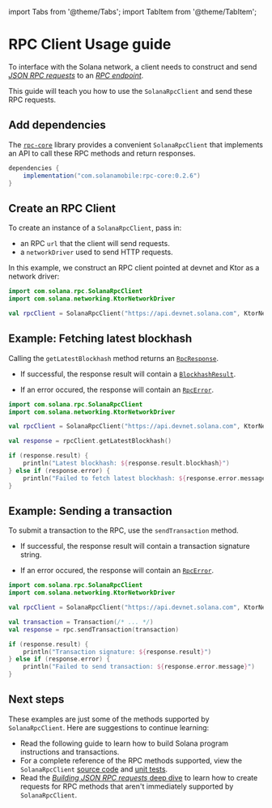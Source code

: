 import Tabs from '@theme/Tabs';
import TabItem from '@theme/TabItem';

# RPC Client Usage guide

To interface with the Solana network, a client needs to construct and send [_JSON RPC requests_](https://docs.solana.com/api/http) to an [_RPC endpoint_](https://docs.solana.com/cluster/rpc-endpoints).

This guide will teach you how to use the `SolanaRpcClient` and send these RPC requests.

## Add dependencies

The [`rpc-core`](https://github.com/solana-mobile/rpc-core) library provides a convenient `SolanaRpcClient` that implements an API to call these RPC methods and return responses.

<Tabs>
<TabItem value="build.gradle.kts" label="build.gradle.kts">

```groovy
dependencies {
    implementation("com.solanamobile:rpc-core:0.2.6")
}
```

</TabItem>
</Tabs>

## Create an RPC Client

To create an instance of a `SolanaRpcClient`, pass in:

- an RPC `url` that the client will send requests.
- a `networkDriver` used to send HTTP requests.

In this example, we construct an RPC client pointed at devnet and Ktor as a network driver:

```kotlin
import com.solana.rpc.SolanaRpcClient
import com.solana.networking.KtorNetworkDriver

val rpcClient = SolanaRpcClient("https://api.devnet.solana.com", KtorNetworkDriver())
```

## Example: Fetching latest blockhash

Calling the `getLatestBlockhash` method returns an [`RpcResponse`](https://github.com/solana-mobile/rpc-core/blob/a6ea1466fb1d79113ca77f2d073d33a85fb5ad5e/rpccore/src/commonMain/kotlin/com/solana/rpccore/RpcResponse.kt#L6).

- If successful, the response result will contain a [`BlockhashResult`](https://github.com/solana-mobile/rpc-core/blob/a6ea1466fb1d79113ca77f2d073d33a85fb5ad5e/solanaclient/src/commonMain/kotlin/com/solana/rpc/SolanaRpcClient.kt#L232).

- If an error occured, the response will contain an [`RpcError`](https://github.com/solana-mobile/rpc-core/blob/a6ea1466fb1d79113ca77f2d073d33a85fb5ad5e/rpccore/src/commonMain/kotlin/com/solana/rpccore/RpcResponse.kt#L16).

```kotlin
import com.solana.rpc.SolanaRpcClient
import com.solana.networking.KtorNetworkDriver

val rpcClient = SolanaRpcClient("https://api.devnet.solana.com", KtorNetworkDriver())

val response = rpcClient.getLatestBlockhash()

if (response.result) {
    println("Latest blockhash: ${response.result.blockhash}")
} else if (response.error) {
    println("Failed to fetch latest blockhash: ${response.error.message}")
}
```

## Example: Sending a transaction

To submit a transaction to the RPC, use the `sendTransaction` method.

- If successful, the response result will contain a transaction signature string.

- If an error occured, the response will contain an [`RpcError`](https://github.com/solana-mobile/rpc-core/blob/a6ea1466fb1d79113ca77f2d073d33a85fb5ad5e/rpccore/src/commonMain/kotlin/com/solana/rpccore/RpcResponse.kt#L16).

```kotlin
import com.solana.rpc.SolanaRpcClient
import com.solana.networking.KtorNetworkDriver

val rpcClient = SolanaRpcClient("https://api.devnet.solana.com", KtorNetworkDriver())

val transaction = Transaction(/* ... */)
val response = rpc.sendTransaction(transaction)

if (response.result) {
    println("Transaction signature: ${response.result}")
} else if (response.error) {
    println("Failed to send transaction: ${response.error.message}")
}

```

## Next steps

These examples are just some of the methods supported by `SolanaRpcClient`. Here are suggestions to continue learning:

- Read the following guide to learn how to build Solana program instructions and transactions.
- For a complete reference of the RPC methods supported, view the `SolanaRpcClient` [source code](https://github.com/solana-mobile/rpc-core/blob/main/solanaclient/src/commonMain/kotlin/com/solana/rpc/SolanaRpcClient.kt) and [unit tests](https://github.com/solana-mobile/rpc-core/blob/main/solanaclient/src/commonTest/kotlin/com/solana/rpc/RpcClientTests.kt).
- Read the [_Building JSON RPC requests_ deep dive](/android-native/building-json-rpc-requests) to learn how to create requests for RPC methods that aren't immediately supported by `SolanaRpcClient`.
